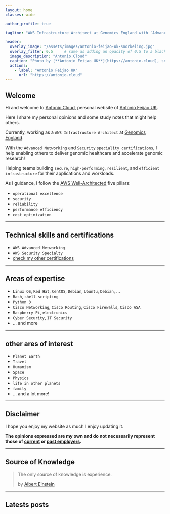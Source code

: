 ```yaml
---
layout: home
classes: wide

author_profile: true

tagline: "AWS Infrastructure Architect at Genomics England with `Advanced Networking` and `Security` speciality certifications."

header:
  overlay_image: "/assets/images/antonio-feijao-uk-snorkeling.jpg"
  overlay_filter: 0.5     # same as adding an opacity of 0.5 to a black background
  image_description: "Antonio.Cloud"
  caption: "Photo by [**Antonio Feijao UK**](https://antonio.cloud), snorkeling in Mexican waters."
  actions:
    - label: "Antonio Feijao UK"
      url: "https://antonio.cloud"
---
```


## Welcome 

Hi and welcome to [Antonio.Cloud](https://Antonio.Cloud), personal website of [Antonio Feijao UK](https://www.linkedin.com/in/antoniofeijaouk/).

Here I share my personal opinions and some study notes that might help others.

Currently, working as a `AWS Infrastructure Architect` at [Genomics England](https://www.genomicsengland.co.uk/).

With the `Advanced Networking` and `Security` `speciality certifications`, I help enabling others to deliver genomic healthcare and accelerate genomic research!

Helping teams building `secure`, `high-performing`, `resilient`, and `efficient infrastructure` for their applications and workloads.

As I guidance, I follow the [AWS Well-Architected](https://aws.amazon.com/architecture/well-architected/) five pillars:

- `operational excellence`
- `security`
- `reliability`
- `performance efficiency`
- `cost optimization`

---

## Technical skills and certifications

* `AWS Advanced Networking`
* `AWS Security Specialty`
* [check my other certifications](https://antonio.cloud/certifications/)

---

## Areas of expertise

* `Linux OS`, `Red Hat`, `CentOS`, `Debian`, `Ubuntu`, `Debian`, ...
* `Bash`, `shell-scripting`
* `Python 3`
* `Cisco Networking`, `Cisco Routing`, `Cisco Firewalls`, `Cisco ASA`
* `Raspberry Pi`, `electronics`
* `Cyber Security`, `IT Security`
* ... and more

---

## other ares of interest

* `Planet Earth`
* `Travel`
* `Humanism`
* `Space`
* `Physics`
* `life in other planets`
* `family`
* ... and a lot more!

---

## Disclaimer 

I hope you enjoy my website as much I enjoy updating it.

**The opinions expressed are my own and do not necessarily represent those of [current](https://www.genomicsengland.co.uk/) or [past employers](https://www.linkedin.com/in/antoniofeijaouk/).**

---

## Source of Knowledge

> The only source of knowledge is experience.
> 
> by [Albert Einstein](https://en.wikipedia.org/wiki/Albert_Einstein)
>

---

## Latests posts
